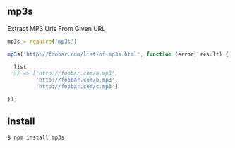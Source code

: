 ## mp3s

Extract MP3 Urls From Given URL

```js
mp3s = require('mp3s')

mp3s('http://foobar.com/list-of-mp3s.html', function (error, result) {

  list
  // => ['http://foobar.com/a.mp3',
         'http://foobar.com/b.mp3',
         'http://foobar.com/c.mp3']

});
```

## Install

```bash
$ npm install mp3s
```
